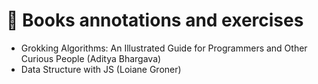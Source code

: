 # 📖 Books annotations and exercises

- Grokking Algorithms: An Illustrated Guide for Programmers and Other Curious People (Aditya Bhargava)
- Data Structure with JS (Loiane Groner)
